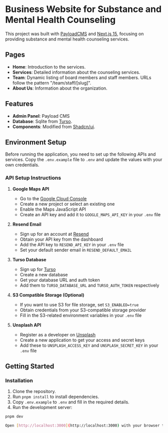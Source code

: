 # Business Website for Substance and Mental Health Counseling

This project was built with [PayloadCMS](https://payloadcms.com/) and [Next.js 15](https://nextjs.org/), focusing on providing substance and mental health counseling services.

## Pages

- **Home**: Introduction to the services.
- **Services**: Detailed information about the counseling services.
- **Team**: Dynamic listing of board members and staff members. URLs follow the pattern "/team/staff/[slug]".
- **About Us**: Information about the organization.

## Features

- **Admin Panel**: Payload CMS
- **Database**: Sqlite from [Turso](https://turso.tech).
- **Components**: Modified from [Shadcn/ui](https://ui.shadcn.com/).

## Environment Setup

Before running the application, you need to set up the following APIs and services. Copy the `.env.example` file to `.env` and update the values with your own credentials.

### API Setup Instructions

1. **Google Maps API**

   - Go to the [Google Cloud Console](https://console.cloud.google.com/)
   - Create a new project or select an existing one
   - Enable the Maps JavaScript API
   - Create an API key and add it to `GOOGLE_MAPS_API_KEY` in your `.env` file

2. **Resend Email**

   - Sign up for an account at [Resend](https://resend.com/)
   - Obtain your API key from the dashboard
   - Add the API key to `RESEND_API_KEY` in your `.env` file
   - Set your default sender email in `RESEND_DEFAULT_EMAIL`

3. **Turso Database**

   - Sign up for [Turso](https://turso.tech/)
   - Create a new database
   - Get your database URL and auth token
   - Add them to `TURSO_DATABASE_URL` and `TURSO_AUTH_TOKEN` respectively

4. **S3 Compatible Storage (Optional)**

   - If you want to use S3 for file storage, set `S3_ENABLED=true`
   - Obtain credentials from your S3-compatible storage provider
   - Fill in the S3-related environment variables in your `.env` file

5. **Unsplash API**
   - Register as a developer on [Unsplash](https://unsplash.com/developers)
   - Create a new application to get your access and secret keys
   - Add these to `UNSPLASH_ACCESS_KEY` and `UNSPLASH_SECRET_KEY` in your `.env` file

## Getting Started

### Installation

1. Clone the repository.
2. Run `pnpm install` to install dependencies.
3. Copy `.env.example` to `.env` and fill in the required details.
4. Run the development server:

```bash
pnpm dev

Open [http://localhost:3000](http://localhost:3000) with your browser to see the result.
```
